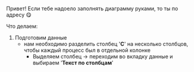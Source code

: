 Привет!
Если тебе надоело заполнять диаграмму руками, то ты по адресу 😋

Что делаем:
1) Подготовим данные
   - нам необходимо разделить столбец '**C**' на несколько столбцов, чтобы каждый процесс был в отдельной колонке 
     - Выделяем столбец -> переходим во вкладку данные и выбираем '**Текст по столбцам**'
       
